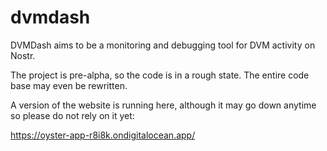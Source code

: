 # dvmdash

DVMDash aims to be a monitoring and debugging tool for DVM activity on Nostr. 

The project is pre-alpha, so the code is in a rough state. The entire code base may even be rewritten.

A version of the website is running here, although it may go down anytime so please do not rely on it yet:

https://oyster-app-r8i8k.ondigitalocean.app/


